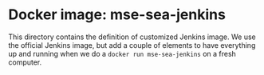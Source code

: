# Docker image: mse-sea-jenkins

This directory contains the definition of customized Jenkins image. We use the official Jenkins image, but add a couple of elements to have everything up and running when we do a `docker run mse-sea-jenkins` on a fresh computer.